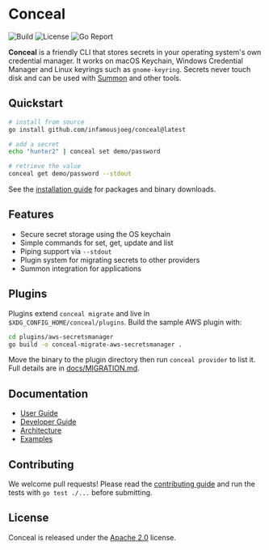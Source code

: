 # Conceal

![Build](https://github.com/infamousjoeg/conceal/actions/workflows/go-test.yml/badge.svg)
![License](https://img.shields.io/github/license/infamousjoeg/conceal)
![Go Report](https://goreportcard.com/badge/github.com/infamousjoeg/conceal)

**Conceal** is a friendly CLI that stores secrets in your operating system's own
credential manager. It works on macOS Keychain, Windows Credential Manager and
Linux keyrings such as `gnome-keyring`. Secrets never touch disk and can be used
with [Summon](https://cyberark.github.io/summon) and other tools.

## Quickstart

```bash
# install from source
go install github.com/infamousjoeg/conceal@latest

# add a secret
echo "hunter2" | conceal set demo/password

# retrieve the value
conceal get demo/password --stdout
```

See the [installation guide](docs/user-guide/INSTALLATION.md) for packages and
binary downloads.

## Features

- Secure secret storage using the OS keychain
- Simple commands for set, get, update and list
- Piping support via `--stdout`
- Plugin system for migrating secrets to other providers
- Summon integration for applications

## Plugins

Plugins extend `conceal migrate` and live in
`$XDG_CONFIG_HOME/conceal/plugins`. Build the sample AWS plugin with:

```bash
cd plugins/aws-secretsmanager
go build -o conceal-migrate-aws-secretsmanager .
```

Move the binary to the plugin directory then run `conceal provider` to list it.
Full details are in [docs/MIGRATION.md](docs/MIGRATION.md).

## Documentation

- [User Guide](docs/user-guide/INSTALLATION.md)
- [Developer Guide](docs/developer-guide/CONTRIBUTING.md)
- [Architecture](docs/architecture/DESIGN.md)
- [Examples](docs/examples/basic-usage.md)

## Contributing

We welcome pull requests! Please read the
[contributing guide](docs/developer-guide/CONTRIBUTING.md) and run the tests with
`go test ./...` before submitting.

## License

Conceal is released under the [Apache 2.0](LICENSE) license.
